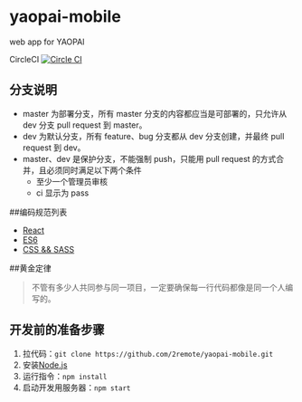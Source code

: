 # yaopai-mobile
web app for YAOPAI

CircleCI 
[![Circle CI](https://circleci.com/gh/2remote/yaopai-mobile/tree/master.svg?style=svg&circle-token=1cc3f1e118023c56b38a5ab98154fcd893baaf06)](https://circleci.com/gh/2remote/yaopai-mobile/tree/master)

## 分支说明

- master 为部署分支，所有 master 分支的内容都应当是可部署的，只允许从 dev 分支 pull request 到 master。
- dev 为默认分支，所有 feature、bug 分支都从 dev 分支创建，并最终 pull request 到 dev。
- master、dev 是保护分支，不能强制 push，只能用 pull request 的方式合并，且必须同时满足以下两个条件
  - 至少一个管理员审核
  - ci 显示为 pass


##编码规范列表
* [React](https://github.com/vikingmute/javascript/tree/master/react)
* [ES6](https://github.com/yuche/javascript)
* [CSS && SASS](https://github.com/airbnb/css)

##黄金定律
>不管有多少人共同参与同一项目，一定要确保每一行代码都像是同一个人编写的。

## 开发前的准备步骤

1. 拉代码：`git clone https://github.com/2remote/yaopai-mobile.git`
2. 安装[Node.js](https://nodejs.org/)
3. 运行指令：`npm install`
4. 启动开发用服务器：`npm start`
